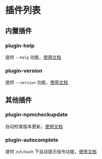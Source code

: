 # 插件列表

## 内置插件

### plugin-help

提供 `--help` 功能，[使用文档](https://github.com/artus-cli/plugin-help)

### plugin-version

提供 `--version` 功能，[使用文档](https://github.com/artus-cli/plugin-version)


## 其他插件

### plugin-npmcheckupdate

自动检查版本更新，[使用文档](https://github.com/artus-cli/plugin-npmcheckupdate)

### plugin-autocomplete

提供 `zsh/bash` 下自动提示指令功能，[使用文档](https://github.com/artus-cli/plugin-autocomplete)


